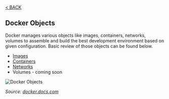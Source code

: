 
[< BACK ](../../README.md)


## Docker Objects

Docker manages various objects like images, containers, networks, volumes to assemble and build the best development environment based on given configuration. Basic review of those objects can be found below.


- [Images](images/README.md)
- [Containers](containers/README.md)
- [Networks](networks/README.md)
- Volumes - coming soon

![Docker Objects](https://docs.docker.com/engine/images/engine-components-flow.png)

<cite>Source: [docker.docs.com](docker.docs.com)</cite>
 

